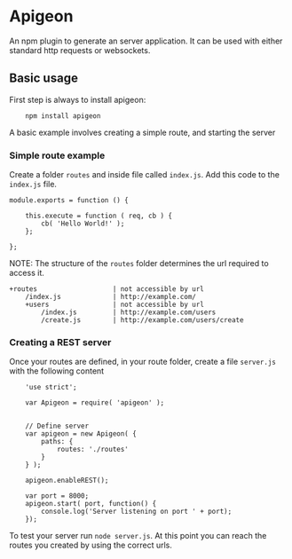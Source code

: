 # Apigeon

An npm plugin to generate an server application. It can be used with either standard http requests or websockets.

## Basic usage

First step is always to install apigeon:

```
    npm install apigeon
```

A basic example involves creating a simple route, and starting the server

### Simple route example

Create a folder `routes` and inside file called `index.js`. Add this code to the `index.js` file.

```
module.exports = function () {

    this.execute = function ( req, cb ) {
        cb( 'Hello World!' );
    };

};
```

NOTE: The structure of the `routes` folder determines the url required to access it.

```
+routes                   | not accessible by url
    /index.js             | http://example.com/
    +users                | not accessible by url
        /index.js         | http://example.com/users
        /create.js        | http://example.com/users/create
```

### Creating a REST server

Once your routes are defined, in your route folder, create a file `server.js` with the following content

```
    'use strict';

    var Apigeon = require( 'apigeon' );


    // Define server
    var apigeon = new Apigeon( {
        paths: {
            routes: './routes'
        }
    } );

    apigeon.enableREST();

    var port = 8000;
    apigeon.start( port, function() {
        console.log('Server listening on port ' + port);
    });
```

To test your server run `node server.js`. At this point you can reach the routes you created by using the correct urls.
